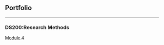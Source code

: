 ## Portfolio

---
### DS200:Research Methods 

[Module 4](https://github.com/adityarastogi2k12/ds200)





<!-- Remove above link if you don't want to attibute -->
